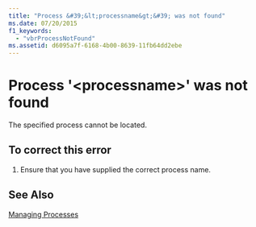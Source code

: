 ```yaml
---
title: "Process &#39;&lt;processname&gt;&#39; was not found"
ms.date: 07/20/2015
f1_keywords: 
  - "vbrProcessNotFound"
ms.assetid: d6095a7f-6168-4b00-8639-11fb64dd2ebe
---
```

# Process &#39;&lt;processname&gt;&#39; was not found
The specified process cannot be located.  
  
## To correct this error  
  
1.  Ensure that you have supplied the correct process name.  
  
## See Also  
 [Managing Processes](http://msdn.microsoft.com/library/ef2f9767-330b-49f3-aa33-8574c241b9d2)
